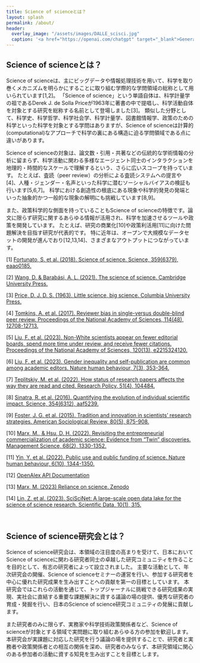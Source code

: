 ```yaml
---
title: Science of scienceとは？
layout: splash
permalink: /about/
header:
  overlay_image: "/assets/images/DALLE_scisci.jpg"
  caption: '<a href="https://openai.com/chatgpt" target="_blank">Generated by DALL-E with ChatGPT</a>'
---
```


<!-- 良いコンセプト図が作れたら入れることを検討 -->
<!-- <style>
.image-text {
    text-align: left;
    color: grey;
}
</style>

![コンセプト]({{ site.baseurl }}/assets/images/DALLE_scisci.jpg)
(This image is generated by DALL-E extension with ChatGPT provided by OpenAI, prompting "Computational science of science" and others.)
{: .image-text} -->

## Science of scienceとは？

Science of scienceは、主にビッグデータや情報処理技術を用いて、科学を取り巻くメカニズムを明らかにすることに取り組む学際的な学問領域の総称として用いられています[1,2]。
「Science of science」という単語自体は、科学計量学の祖であるDerek J. de Solla Priceが1963年に著書の中で提唱し、科学活動自体を対象とする研究を総称する名前として登場しました[3]。
類似した分野として、科学史、科学哲学、科学社会学、科学計量学、図書館情報学、政策のための科学といった科学を対象とする学問はありますが、Science of scienceは計算的(computational)なアプローチで科学の裏にある構造に迫る学問領域である点に違いがあります。

Science of scienceの対象は、論文数・引用・共著などの伝統的な学術情報の分析に留まらず、科学活動に関わる多様なエージェント同士のインタラクションを地理的・時間的なスケールで理解するという、さらに広いスコープを持っています。
たとえば、査読（peer review）の分析による査読システムへの提言や[4]、人種・ジェンダー・名声といった科学に潜むソーシャルバイアスの検証も行います[5,6,7]。
科学における創造性の根底にある現象や科学的発見の発端といった抽象的かつ一般的な現象の解明にも挑戦しています[8,9]。

また、政策科学的な側面を持っていることもScience of scienceの特徴です。論文に限らず研究に関するあらゆる情報が活用され、科学を加速させるツールや政策を開発しています。
たとえば、研究の商業化[10]や政策利活用[11]に向けた問題解決を目指す研究が代表的です。
特に近年は、オープンで大規模なデータセットの開発が進んでおり[12,13,14]、さまざまなアウトプットにつながっています。


[1] [Fortunato, S. et al. (2018). Science of science. Science, 359(6379), eaao0185.](https://www.science.org/doi/full/10.1126/science.aao0185)

[2] [Wang, D. & Barabási, A. L. (2021). The science of science. Cambridge University Press.](https://www.dashunwang.com/book/the-science-of-science)

[3] [Price, D. J. D. S. (1963). Little science, big science. Columbia University Press.](https://philpapers.org/rec/PRILSB)

[4] [Tomkins, A. et al. (2017). Reviewer bias in single-versus double-blind peer review. Proceedings of the National Academy of Sciences, 114(48), 12708-12713.](https://www.pnas.org/doi/10.1073/pnas.1707323114)

[5] [Liu, F. et al. (2023). Non-White scientists appear on fewer editorial boards, spend more time under review, and receive fewer citations. Proceedings of the National Academy of Sciences, 120(13), e2215324120.](https://www.pnas.org/doi/10.1073/pnas.2215324120)

[6] [Liu, F. et al. (2023). Gender inequality and self-publication are common among academic editors. Nature human behaviour, 7(3), 353-364.](https://www.nature.com/articles/s41562-022-01498-1)

[7] [Teplitskiy, M. et al. (2022). How status of research papers affects the way they are read and cited. Research Policy, 51(4), 104484.](https://www.sciencedirect.com/science/article/pii/S0048733322000129)

[8] [Sinatra, R. et al. (2016). Quantifying the evolution of individual scientific impact. Science, 354(6312), aaf5239.](https://www.science.org/doi/full/10.1126/science.aaf5239)

[9] [Foster, J. G. et al. (2015). Tradition and innovation in scientists’ research strategies. American Sociological Review, 80(5), 875-908.](https://journals.sagepub.com/doi/abs/10.1177/0003122415601618)

[10] [Marx, M., & Hsu, D. H. (2022). Revisiting the entrepreneurial commercialization of academic science: Evidence from “Twin” discoveries. Management Science, 68(2), 1330-1352.](https://pubsonline.informs.org/doi/abs/10.1287/mnsc.2021.3966)

[11] [Yin, Y. et al. (2022). Public use and public funding of science. Nature human behaviour, 6(10), 1344-1350.](https://www.nature.com/articles/s41562-022-01397-5)

[12] [OpenAlex API Documentation](https://docs.openalex.org/)

[13] [Marx, M. (2023) Reliance on science. Zenodo](https://zenodo.org/records/10215169)

[14] [Lin, Z. et al. (2023). SciSciNet: A large-scale open data lake for the science of science research. Scientific Data, 10(1), 315.](https://www.nature.com/articles/s41597-023-02198-9)

​
## Science of science研究会とは？

Science of science研究会は、本領域の注目度の高まりを受けて、日本においてScience of scienceに関わる研究者同士の卓越した研究コミュニティを作ることを目的として、有志の研究者によって設立されました。
主要な活動として、年次研究会の開催、Science of scienceセミナーの運営を行い、参加する研究者を中心に優れた研究成果を生み出すことへの貢献を第一の目標としています。
本研究会ではこれらの活動を通じて、トップジャーナルに挑戦できる研究成果の実現、実社会に直結する重要な課題解決に資する議論の場の提供、優秀な研究者の育成・発掘を行い、日本のScience of science研究コミュニティの発展に貢献します。

また研究者のみに限らず、実務家や科学技術政策関係者など、Science of scienceが対象とする領域で実問題に取り組むあらゆる方の参加を歓迎します。
本研究会が実課題に対応した研究を行う議論の場を提供することで、研究者と実務者や政策関係者との相互の関係を深め、研究者のみならず、本研究領域に関心のある参加者の活動に資する知見を生み出すことを目標とします。